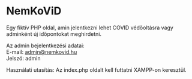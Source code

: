 <h1>NemKoViD</h1>

Egy fiktív PHP oldal, amin jelentkezni lehet COVID védőoltásra vagy adminként új időpontokat meghirdetni.

Az admin bejelentkezési adatai:<br>
E-mail: admin@nemkovid.hu<br>
Jelszó: admin<br>

Használati utasítás: Az index.php oldalt kell futtatni XAMPP-on keresztül.
